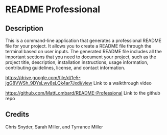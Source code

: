 # README Professional

## Description

This is a command-line application that generates a professional README file for your project. It allows you to create a README file through the terminal based on user inputs. The generated README file includes all the important sections that you need to document your project, such as the project title, description, installation instructions, usage information, contributing guidelines, license, and contact information.

https://drive.google.com/file/d/1e5-jgG8VWSh_9DYsLwy8sLQk4ar7Jxdi/view Link to a walkthrough video

https://github.com/MattLombard/README-Professional Link to the github repo

## Credits

Chris Snyder, Sarah Miller, and Tyrrance Miller
